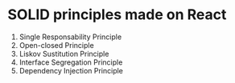 # SOLID principles made on React

1. Single Responsability Principle
2. Open-closed Principle
3. Liskov Sustitution Principle
4. Interface Segregation Principle 
5. Dependency Injection Principle 

